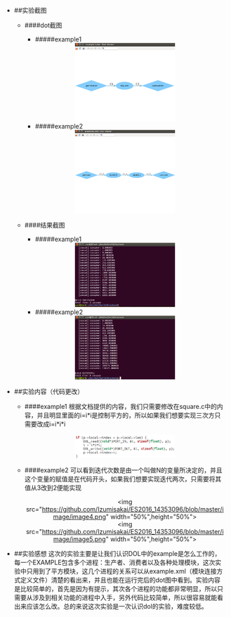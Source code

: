 - ##实验截图

	- ####dot截图
	
		- #####example1
		<div align="center"><img src="https://github.com/Izumisakai/ES2016_14353096/blob/master/image/dot1.png" width="50%",height="50%"></div>
			
		- #####example2
		<div align="center"><img src="https://github.com/Izumisakai/ES2016_14353096/blob/master/image/dot2.png" width="50%",height="50%"></div>
			
	- ####结果截图
	
		- #####example1
		<div align="center"><img src="https://github.com/Izumisakai/ES2016_14353096/blob/master/image/image1.png" width="50%",height="50%"></div>
			
		- #####example2
		<div align="center"><img src="https://github.com/Izumisakai/ES2016_14353096/blob/master/image/image2.png" width="50%",height="50%"></div>
			
- ##实验内容（代码更改）

	- ####example1
		根据文档提供的内容，我们只需要修改在square.c中的内容，并且明显里面的i=i&#42;i是控制平方的，所以如果我们想要实现三次方只需要改成i=i&#42;i&#42;i
		<div align="center"><img src="https://github.com/Izumisakai/ES2016_14353096/blob/master/image/image3.png" width="50%",height="50%"></div>
		
	- ####example2
		可以看到迭代次数是由一个叫做N的变量所决定的，并且这个变量的赋值是在代码开头，如果我们想要实现迭代两次，只需要将其值从3改到2便能实现
			<div align="center"><img src="https://github.com/Izumisakai/ES2016_14353096/blob/master/image/image4.png" width="50%",height="50%"></div>
			<div align="center"><img src="https://github.com/Izumisakai/ES2016_14353096/blob/master/image/image5.png" width="50%",height="50%"></div>
		
- ##实验感想
	这次的实验主要是让我们认识DOL中的example是怎么工作的，每一个EXAMPLE包含多个进程：生产者、消费者以及各种处理模块，这次实验中只用到了平方模块，这几个进程的关系可以从example.xml（模块连接方式定义文件）清楚的看出来，并且也能在运行完后的dot图中看到。实验内容是比较简单的，首先是因为有提示，其次各个进程的功能都非常明显，所以只需要从涉及到相关功能的进程中入手，另外代码比较简单，所以很容易就能看出来应该怎么改。总的来说这次实验是一次认识dol的实验，难度较低。
